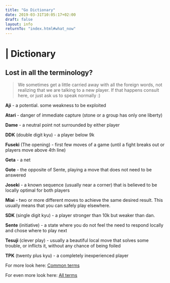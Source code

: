 ```yaml
---
title: "Go Dictionary"
date: 2019-03-31T10:05:17+02:00
draft: false
layout: info
returnTo: "index.html#what_now"
---
```


# | Dictionary
## Lost in all the terminology?

> We sometimes get a little carried away with all the foreign words, not realizing that we are talking to a new player. If that happens consult here, or just ask us to speak normally :)  

**Aji** - a potential. some weakness to be exploited

**Atari** - danger of immediate capture (stone or a group has only one liberty)

**Dame** - a neutral point not surrounded by either player

**DDK** (double digit kyu) - a player below 9k

**Fuseki** (The opening) - first few moves of a game (until a fight breaks out or players move above 4th line)

**Geta** - a net

**Gote** - the opposite of Sente, playing a move that does not need to be answered

**Joseki** - a known sequence (usually near a corner) that is believed to be locally optimal for both players

**Miai** - two or more different moves to achieve the same desired result. This usually means that you can safely play elsewhere.

**SDK** (single digit kyu) - a player stronger than 10k but weaker than dan.

**Sente** (initiative) - a state where you do not feel the need to respond locally and chose where to play next

**Tesuji** (clever play) - usually a beautiful local move that solves some trouble, or inflicts it, without any chance of being foiled

**TPK** (twenty plus kyu) - a completely inexperienced player

For more look here: <a href="https://senseis.xmp.net/?CommonGoTerms" target="_blank"><u>Common terms</u></a>

For even more look here: <a href="https://senseis.xmp.net/?GoTerms" target="_blank"><u>All terms</u></a>
